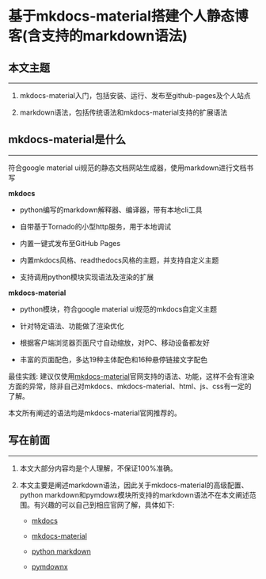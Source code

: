 # 基于mkdocs-material搭建个人静态博客(含支持的markdown语法)

## **本文主题**

---

1. mkdocs-material入门，包括安装、运行、发布至github-pages及个人站点

2. markdown语法，包括传统语法和mkdocs-material支持的扩展语法

## **mkdocs-material是什么**

---

符合google material ui规范的静态文档网站生成器，使用markdown进行文档书写

**mkdocs**

- python编写的markdown解释器、编译器，带有本地cli工具

- 自带基于Tornado的小型http服务，用于本地调试

- 内置一键式发布至GitHub Pages

- 内置mkdocs风格、readthedocs风格的主题，并支持自定义主题

- 支持调用python模块实现语法及渲染的扩展

**mkdocs-material**

- python模块，符合google material ui规范的mkdocs自定义主题

- 针对特定语法、功能做了渲染优化

- 根据客户端浏览器页面尺寸自动缩放，对PC、移动设备都友好

- 丰富的页面配色，多达19种主体配色和16种悬停链接文字配色

最佳实践: 建议仅使用[mkdocs-material](http://squidfunk.github.io/mkdocs-material/)官网支持的语法、功能，这样不会有渲染方面的异常，除非自己对mkdocs、mkdocs-material、html、js、css有一定的了解。

本文所有阐述的语法均是mkdocs-material官网推荐的。

## **写在前面**

---

1. 本文大部分内容均是个人理解，不保证100%准确。

2. 本文主要是阐述markdown语法，因此关于mkdocs-material的高级配置、python markdown和pymdowx模块所支持的markdown语法不在本文阐述范围。有兴趣的可以自己到相应官网了解，具体如下:

	- [mkdocs](http://www.mkdocs.org)

	- [mkdocs-material](http://squidfunk.github.io/mkdocs-material/)

	- [python markdown](http://pythonhosted.org/Markdown/ "Markdown")

	- [pymdownx](http://facelessuser.github.io/pymdown-extensions/ "pymdown-extensions")
